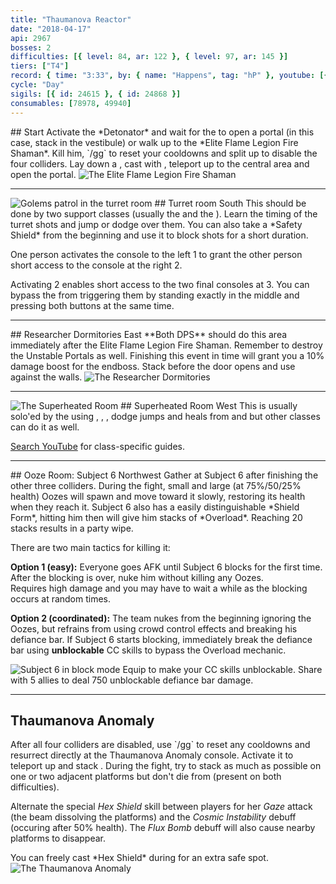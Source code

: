 ```yaml
---
title: "Thaumanova Reactor"
date: "2018-04-17"
api: 2967
bosses: 2
difficulties: [{ level: 84, ar: 122 }, { level: 97, ar: 145 }]
tiers: ["T4"]
record: { time: "3:33", by: { name: "Happens", tag: "hP" }, youtube: [{ id: "VB3H_A-tkF0", name: "Elo Quentz", specialization: "Chronomancer" }, { id: "DTKSHipGO50", name: "Guts", specialization: "Tempest" }, { id: "hsiFZF01Gfo", name: "Goni", specialization: "Tempest" }]}
cycle: "Day"
sigils: [{ id: 24615 }, { id: 24868 }]
consumables: [78978, 49940]
---
```


<Grid>
<Column>
## Start
Activate the *Detonator* and wait for the <Specialization name="mesmer"/> to open a portal (in this case, stack <Boon name="might"/> in the vestibule) or walk up to the *Elite Flame Legion Fire Shaman*. Kill him, `/gg` to reset your cooldowns and split up to disable the four colliders.

<Tips>
    <Tip specialization="chronomancer">Lay down a <Skill id="10197"/>, cast <Skill id="29578"/> with <Skill id="10200"/>, teleport up to the central area and open the portal.</Tip>
</Tips>
</Column>

<Column width="6" compact>
<Image src="./images/fire_shaman.jpg" title="The Elite Flame Legion Fire Shaman"/>
</Column>
</Grid>

---

<Grid>
<Column width="6" compact>
<Image src="./images/turret_room.jpg" title="Golems patrol in the turret room"/>
</Column>

<Column>
## Turret room <Label>South</Label>
This should be done by two support classes (usually the <Specialization name="warrior"/> and the <Specialization name="druid"/>). Learn the timing of the turret shots and jump or dodge over them. You can also take a *Safety Shield* from the beginning and use it to block shots for a short duration.

One person activates the console to the left <Label circular>1</Label> to grant the other person short access to the console at the right <Label circular>2</Label>.

Activating <Label circular>2</Label> enables short access to the two final consoles at <Label circular>3</Label>. You can bypass the <Condition name="immobile"/> from triggering them by standing exactly in the middle and pressing both buttons at the same time.
</Column>
</Grid>

---

<Grid>
<Column>
## Researcher Dormitories <Label>East</Label>
**Both DPS** should do this area immediately after the Elite Flame Legion Fire Shaman. Remember to destroy the Unstable Portals as well. Finishing this event in time will grant you a 10% damage boost for the endboss.

<Tips>
    <Tip specialization="elementalist">Stack <Boon name="might"/> before the door opens and use <Skill id="5697"/> against the walls.</Tip>
</Tips>
</Column>

<Column width="6" compact>
<Image src="./images/researcher_dormitories.jpg" title="The Researcher Dormitories"/>
</Column>
</Grid>

---

<Grid>
<Column width="6" compact>
<Image src="./images/superheated_room.jpg" title="The Superheated Room"/>
</Column>

<Column>
## Superheated Room <Label>West</Label>
This is usually solo'ed by the <Specialization name="mesmer"/> using <Skill id="29578"/>, <Skill id="29830"/>, <Skill id="10200"/>, dodge jumps and heals from <Skill id="10213"/> and <Trait id="740"/> but other classes can do it as well.

[Search YouTube](https://www.youtube.com/results?search_query=heatroom+solo) for class-specific guides.
</Column>
</Grid>

---

<Grid>
<Column>
## <Boss/> Ooze Room: Subject 6 <Label>Northwest</Label>
Gather at Subject 6 after finishing the other three colliders. During the fight, small and large (at 75%/50/25% health) Oozes will spawn and move toward it slowly, restoring its health when they reach it. Subject 6 also has a easily distinguishable *Shield Form*, hitting him then will give him stacks of *Overload*. Reaching 20 stacks results in a party wipe.

There are two main tactics for killing it:

**Option 1 (easy):** Everyone goes AFK until Subject 6 blocks for the first time. After the blocking is over, nuke him without killing any Oozes.  
Requires high damage and you may have to wait a while as the blocking occurs at random times.

**Option 2 (coordinated):** The team nukes from the beginning ignoring the Oozes, but refrains from using crowd control effects and breaking his defiance bar. If Subject 6 starts blocking, immediately break the defiance bar using **unblockable** CC skills to bypass the Overload mechanic.
</Column>

<Column compact>
<Image src="./images/subject_6_block.jpg" title="Subject 6 in block mode"/>

<Tips>
    <Tip specialization="warrior">Equip <Skill id="14404"/> to make your CC skills unblockable.</Tip>
    <Tip specialization="thief">Share <Skill id="13132"/> with 5 allies to deal 750 unblockable defiance bar damage.</Tip>
</Tips>
</Column>
</Grid>

---

## <Boss red/> Thaumanova Anomaly

<Grid>
<Column>
After all four colliders are disabled, use `/gg` to reset any cooldowns and resurrect directly at the Thaumanova Anomaly console. Activate it to teleport up and stack <Boon name="might"/>.    
During the fight, try to stack as much as possible on one or two adjacent platforms but don't die from <Instability name="Social Awkwardness"/> (present on both difficulties).

Alternate the special _Hex Shield_ skill between players for her _Gaze_ attack (the beam dissolving the platforms) and the _Cosmic Instability_ debuff (occuring after 50% health). The _Flux Bomb_ debuff will also cause nearby platforms to disappear.
</Column>

<Column width="6">
<Tips>
    <Tip specialization="chronomancer">You can freely cast *Hex Shield* during <Skill id="29830"/> for an extra safe spot.</Tip>
</Tips>
</Column>
</Grid>

<Image src="./images/thaumanova_anomaly.jpg" title="The Thaumanova Anomaly"/>
